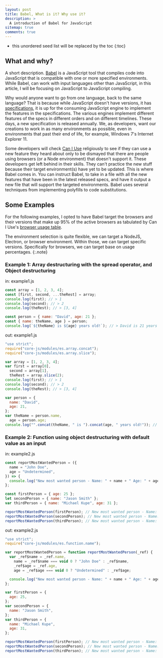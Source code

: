 ```yaml
---
layout: post
title: Babel, What is it? Why use it?
description: >
  A introduction of Babel for JavaScript
sitemap: true
comments: true
---
```


- this unordered seed list will be replaced by the toc
{:toc}

## What and why?

A short description. [Babel][1] is a JavaScript tool that compiles code into JavaScript that is compatible with one or more specified environments. While Babel, can work with input languages other than JavaScript, in this article, I will be focusing on JavaScript to JavaScript compiling.

Why would anyone want to go from one language, back to the same language? That is because while JavaScript doesn't have versions, it has [specifications][2], it is up for the consuming JavaScript engine to implement the features in the specifications. The various engines implement different features of the specs in different orders and on different timelines. These days, a new specification is released annually. We, as developers, want our creations to work in as many environments as possible, even in environments that past their end of life, for example, Windows 7's Internet Explorer 11.

Some developers will check [Can I Use][3] religiously to see if they can use a new feature they heard about only to be dismayed that there are people using browsers (or a Node environment) that doesn't support it. These developers get left behind in their skills. They can't practice the new stuff because their target environment(s) have yet to be updated. This is where Babel comes in. You can instruct Babel, to take in a file with all the new features that have been in the latest released specs, and have it output a new file that will support the targeted environments. Babel uses several techniques from implementing polyfills to code substitutions.

## Some Examples

For the following examples, I opted to have Babel target the browsers and their versions that make up 95% of the active browsers as tabulated by Can I Use's [browser usage table][4].

The environment selection is quite flexible, we can target a NodeJS, Electron, or browser environment. Within those, we can target specific versions. Specifically for browsers, we can target base on usage percentages.
{:.note}

### Example 1: Array destructuring with the spread operator, and Object destructuring

in: example1.js

```JavaScript
const array = [1, 2, 3, 4];
const [first, second, ...theRest] = array;
console.log(first); // > 1
console.log(second); // > 2
console.log(theRest); // > [3, 4]

const person = { name: "David", age: 21 };
const { name: theName, age } = person;
console.log(`${theName} is ${age} years old!`); // > David is 21 years old!
```

out: example1.js

```JavaScript
"use strict";
require("core-js/modules/es.array.concat");
require("core-js/modules/es.array.slice");

var array = [1, 2, 3, 4];
var first = array[0],
  second = array[1],
  theRest = array.slice(2);
console.log(first); // > 1
console.log(second); // > 2
console.log(theRest); // > [3, 4]

var person = {
  name: "David",
  age: 21,
};
var theName = person.name,
  age = person.age;
console.log("".concat(theName, " is ").concat(age, " years old!")); // > David is 21 years old!
```

### Example 2: Function using object destructuring with default value as an input

in: example2.js

```JavaScript
const reportMostWantedPerson = ({
  name = "John Doe",
  age = "Undetermined",
}) => {
  console.log("New most wanted person - Name: " + name + " Age: " + age);
};

const firstPerson = { age: 25 };
let secondPerson = { name: "Jason Smith" };
var thirdPerson = { name: "Michael Kupe", age: 31 };

reportMostWantedPerson(firstPerson); // New most wanted person - Name: John Doe, Age: 25
reportMostWantedPerson(secondPerson); // New most wanted person - Name: Jason Smith Age: Undetermined
reportMostWantedPerson(thirdPerson); // New most wanted person - Name: Michael Kupe Age: 31
```

out: example2.js

```JavaScript
"use strict";
require("core-js/modules/es.function.name");

var reportMostWantedPerson = function reportMostWantedPerson(_ref) {
  var _ref$name = _ref.name,
    name = _ref$name === void 0 ? "John Doe" : _ref$name,
    _ref$age = _ref.age,
    age = _ref$age === void 0 ? "Undetermined" : _ref$age;

  console.log("New most wanted person - Name: " + name + " Age: " + age);
};

var firstPerson = {
  age: 25,
};
var secondPerson = {
  name: "Jason Smith",
};
var thirdPerson = {
  name: "Michael Kupe",
  age: 31,
};

reportMostWantedPerson(firstPerson); // New most wanted person - Name: John Doe, Age: 25
reportMostWantedPerson(secondPerson); // New most wanted person - Name: Jason Smith Age: Undetermined
reportMostWantedPerson(thirdPerson); // New most wanted person - Name: Michael Kupe Age: 31
```

[1]: https://babeljs.io/
[2]: https://developer.mozilla.org/en-US/docs/Web/JavaScript/Language_Resources
[3]: https://caniuse.com/
[4]: https://caniuse.com/usage-table
